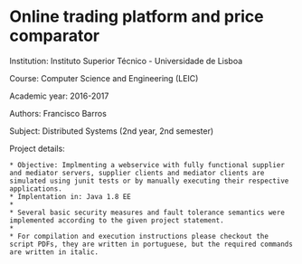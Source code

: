 # Online trading platform and price comparator

Institution: Instituto Superior Técnico - Universidade de Lisboa

Course: Computer Science and Engineering (LEIC)

Academic year: 2016-2017

Authors: Francisco Barros

Subject: Distributed Systems (2nd year, 2nd semester)

Project details:

	* Objective: Implmenting a webservice with fully functional supplier and mediator servers, supplier clients and mediator clients are simulated using junit tests or by manually executing their respective applications.
	* Implentation in: Java 1.8 EE  
	* 
	* Several basic security measures and fault tolerance semantics were implemented according to the given project statement. 
	*
	* For compilation and execution instructions please checkout the script PDFs, they are written in portuguese, but the required commands are written in italic.
